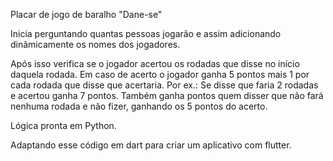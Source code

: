 Placar de jogo de baralho "Dane-se"

Inicia perguntando quantas pessoas jogarão e assim adicionando dinâmicamente os nomes dos jogadores.

Após isso verifica se o jogador acertou os rodadas que disse no início daquela rodada. Em caso de acerto o jogador ganha 5 pontos mais 1 por cada rodada que disse que acertaria.
Por ex.: Se disse que faria 2 rodadas e acertou ganha 7 pontos. Também ganha pontos quem disser que não fará nenhuma rodada e não fizer, ganhando os 5 pontos do acerto.

Lógica pronta em Python. 

Adaptando esse código em dart para criar um aplicativo com flutter.

